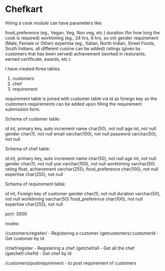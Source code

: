# Chefkart
Hiring a cook module can have parameters like:

food_preference (eg., Vegan, Veg, Non veg, etc.)
duration (for how long the cook is required)
worktiming (eg., 24 hrs, 6 hrs, so on)
gender requirement (Male, Female or Other)
expertise (eg., Italian, North Indian, Street Foods, South Indians, all different cuisine can be added)
ratings (given by customers that has been served)
achievement (worked in resturants, earned certificate, awards, etc.)

I have created three tables.

1. customers
2. chef
3. requirement

requirement table is joined with customer table via id as foreign key so the customers requirements can be added upon filling the requirement submission form.

Schema of customer table:

id int, primary key, auto increment
name char(50), not null
age int, not null
gender char(1), not null
email varchar(100), not null
password varchar(50), not null

Schema of chef table:

id int, primary key, auto increment
name char(50), not null
age int, not null
gender char(1), not null
yoe varchar(100), not null
worktiming varchar(50)
rating float,
achievement varchar(255),
food_preference char(100), not null
expertise char(255), not null

Schema of requirement table:

id int, Foreign key of customer
gender char(1), not null
duration varchar(50), not null
worktiming varchar(50)
food_preference char(100), not null
expertise char(255), not null

port: 3000

routes:

/customers/register/ - Registering a customer
/getcustomers/:customerId - Get customer by Id

/chef/register - Registering a chef
/getchef/all - Get all the chef
/getchef/:chefId - Get chef by Id

/customers/postrequirement - to post requirement of customers





